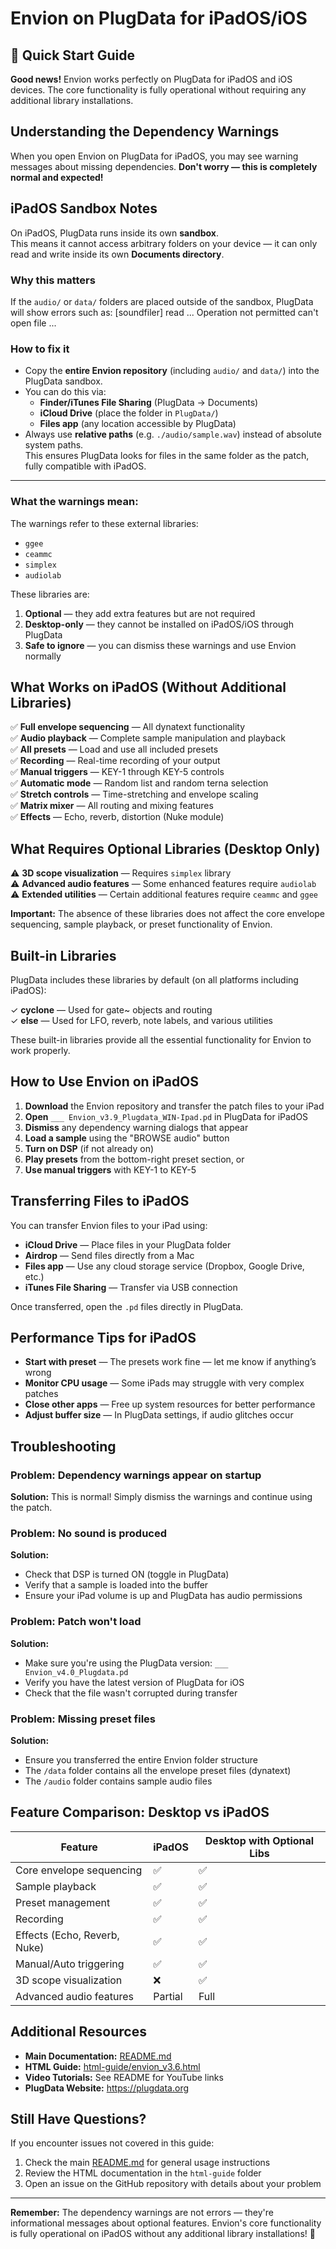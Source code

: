 # Envion on PlugData for iPadOS/iOS

## 📱 Quick Start Guide

**Good news!** Envion works perfectly on PlugData for iPadOS and iOS devices. The core functionality is fully operational without requiring any additional library installations.

## Understanding the Dependency Warnings

When you open Envion on PlugData for iPadOS, you may see warning messages about missing dependencies. **Don't worry — this is completely normal and expected!**
## iPadOS Sandbox Notes

On iPadOS, PlugData runs inside its own **sandbox**.  
This means it cannot access arbitrary folders on your device — it can only read and write inside its own **Documents directory**.  

### Why this matters
If the `audio/` or `data/` folders are placed outside of the sandbox, PlugData will show errors such as:
[soundfiler] read ... Operation not permitted
can't open file ...

### How to fix it
- Copy the **entire Envion repository** (including `audio/` and `data/`) into the PlugData sandbox.  
- You can do this via:
  - **Finder/iTunes File Sharing** (PlugData → Documents)  
  - **iCloud Drive** (place the folder in `PlugData/`)  
  - **Files app** (any location accessible by PlugData)  
- Always use **relative paths** (e.g. `./audio/sample.wav`) instead of absolute system paths.  
  This ensures PlugData looks for files in the same folder as the patch, fully compatible with iPadOS.

---


### What the warnings mean:

The warnings refer to these external libraries:
- `ggee`
- `ceammc`
- `simplex`
- `audiolab`

These libraries are:
1. **Optional** — they add extra features but are not required
2. **Desktop-only** — they cannot be installed on iPadOS/iOS through PlugData
3. **Safe to ignore** — you can dismiss these warnings and use Envion normally

## What Works on iPadOS (Without Additional Libraries)

✅ **Full envelope sequencing** — All dynatext functionality  
✅ **Audio playback** — Complete sample manipulation and playback  
✅ **All presets** — Load and use all included presets  
✅ **Recording** — Real-time recording of your output  
✅ **Manual triggers** — KEY-1 through KEY-5 controls  
✅ **Automatic mode** — Random list and random terna selection  
✅ **Stretch controls** — Time-stretching and envelope scaling  
✅ **Matrix mixer** — All routing and mixing features  
✅ **Effects** — Echo, reverb, distortion (Nuke module)  

## What Requires Optional Libraries (Desktop Only)

⚠️ **3D scope visualization** — Requires `simplex` library  
⚠️ **Advanced audio features** — Some enhanced features require `audiolab`  
⚠️ **Extended utilities** — Certain additional features require `ceammc` and `ggee`

**Important:** The absence of these libraries does not affect the core envelope sequencing, sample playback, or preset functionality of Envion.

## Built-in Libraries

PlugData includes these libraries by default (on all platforms including iPadOS):

✓ **cyclone** — Used for gate~ objects and routing  
✓ **else** — Used for LFO, reverb, note labels, and various utilities  

These built-in libraries provide all the essential functionality for Envion to work properly.

## How to Use Envion on iPadOS

1. **Download** the Envion repository and transfer the patch files to your iPad
2. **Open** `___ Envion_v3.9_Plugdata_WIN-Ipad.pd` in PlugData for iPadOS
3. **Dismiss** any dependency warning dialogs that appear
4. **Load a sample** using the "BROWSE audio" button
5. **Turn on DSP** (if not already on)
6. **Play presets** from the bottom-right preset section, or
7. **Use manual triggers** with KEY-1 to KEY-5

## Transferring Files to iPadOS

You can transfer Envion files to your iPad using:
- **iCloud Drive** — Place files in your PlugData folder
- **Airdrop** — Send files directly from a Mac
- **Files app** — Use any cloud storage service (Dropbox, Google Drive, etc.)
- **iTunes File Sharing** — Transfer via USB connection

Once transferred, open the `.pd` files directly in PlugData.

## Performance Tips for iPadOS
- **Start with preset** — The presets work fine — let me know if anything’s wrong
- **Monitor CPU usage** — Some iPads may struggle with very complex patches
- **Close other apps** — Free up system resources for better performance
- **Adjust buffer size** — In PlugData settings, if audio glitches occur

## Troubleshooting

### Problem: Dependency warnings appear on startup
**Solution:** This is normal! Simply dismiss the warnings and continue using the patch.

### Problem: No sound is produced
**Solution:** 
- Check that DSP is turned ON (toggle in PlugData)
- Verify that a sample is loaded into the buffer
- Ensure your iPad volume is up and PlugData has audio permissions

### Problem: Patch won't load
**Solution:**
- Make sure you're using the PlugData version: `___ Envion_v4.0_Plugdata.pd`
- Verify you have the latest version of PlugData for iOS
- Check that the file wasn't corrupted during transfer

### Problem: Missing preset files
**Solution:**
- Ensure you transferred the entire Envion folder structure
- The `/data` folder contains all the envelope preset files (dynatext)
- The `/audio` folder contains sample audio files

## Feature Comparison: Desktop vs iPadOS

| Feature | iPadOS | Desktop with Optional Libs |
|---------|--------|---------------------------|
| Core envelope sequencing | ✅ | ✅ |
| Sample playback | ✅ | ✅ |
| Preset management | ✅ | ✅ |
| Recording | ✅ | ✅ |
| Effects (Echo, Reverb, Nuke) | ✅ | ✅ |
| Manual/Auto triggering | ✅ | ✅ |
| 3D scope visualization | ❌ | ✅ |
| Advanced audio features | Partial | Full |

## Additional Resources

- **Main Documentation:** [README.md](README.md)
- **HTML Guide:** [html-guide/envion_v3.6.html](html-guide/envion_v3.6.html)
- **Video Tutorials:** See README for YouTube links
- **PlugData Website:** https://plugdata.org

## Still Have Questions?

If you encounter issues not covered in this guide:
1. Check the main [README.md](README.md) for general usage instructions
2. Review the HTML documentation in the `html-guide` folder
3. Open an issue on the GitHub repository with details about your problem

---

**Remember:** The dependency warnings are not errors — they're informational messages about optional features. Envion's core functionality is fully operational on iPadOS without any additional library installations! 🎵
